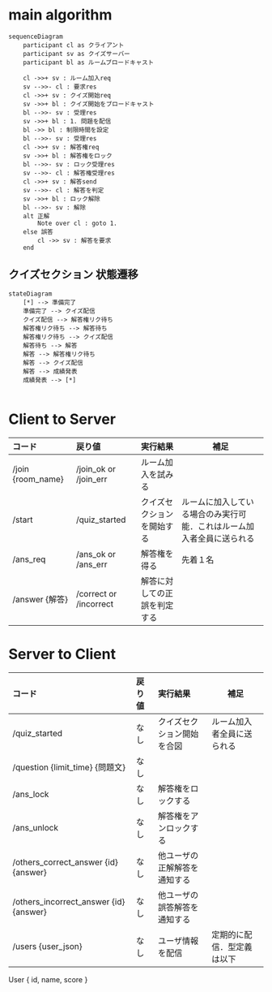# main algorithm

```mermaid
sequenceDiagram
    participant cl as クライアント
    participant sv as クイズサーバー
    participant bl as ルームブロードキャスト

    cl ->>+ sv : ルーム加入req
    sv -->>- cl : 要求res
    cl ->>+ sv : クイズ開始req
    sv ->>+ bl : クイズ開始をブロードキャスト
    bl -->>- sv : 受理res
    sv ->>+ bl : 1. 問題を配信
    bl ->> bl : 制限時間を設定
    bl -->>- sv : 受理res
    cl ->>+ sv : 解答権req
    sv ->>+ bl : 解答権をロック
    bl -->>- sv : ロック受理res
    sv -->>- cl : 解答権受理res
    cl ->>+ sv : 解答send
    sv -->>- cl : 解答を判定
    sv ->>+ bl : ロック解除
    bl -->>- sv : 解除
    alt 正解 
        Note over cl : goto 1.
    else 誤答
        cl ->> sv : 解答を要求
    end
```

## クイズセクション 状態遷移

```mermaid
stateDiagram
    [*] --> 準備完了
    準備完了 --> クイズ配信
    クイズ配信 --> 解答権リク待ち
    解答権リク待ち --> 解答待ち
    解答権リク待ち --> クイズ配信
    解答待ち --> 解答
    解答 --> 解答権リク待ち
    解答 --> クイズ配信
    解答 --> 成績発表
    成績発表 --> [*]
    
```

# Client to Server

| コード            | 戻り値                 | 実行結果                     | 補足                                                                   |
| :---------------- | :--------------------- | :--------------------------- | ---------------------------------------------------------------------- |
| /join {room_name} | /join_ok or /join_err  | ルーム加入を試みる           |                                                                        |
| /start            | /quiz_started          | クイズセクションを開始する   | ルームに加入している場合のみ実行可能．これはルーム加入者全員に送られる |
| /ans_req          | /ans_ok or /ans_err    | 解答権を得る                 | 先着１名                                                               |
| /answer {解答}    | /correct or /incorrect | 解答に対しての正誤を判定する |                                                                        |

# Server to Client
| コード                          | 戻り値 | 実行結果                   | 補足                       |
| :------------------------------ | :----- | :------------------------- | -------------------------- |
| /quiz_started                   | なし   | クイズセクション開始を合図 | ルーム加入者全員に送られる |
| /question {limit_time} {問題文} | なし   |                            |                            |
| /ans_lock                       | なし   | 解答権をロックする         |                            |
| /ans_unlock                     | なし   | 解答権をアンロックする     |                            |
| /others_correct_answer {id} {answer}                    | なし   | 他ユーザの正解解答を通知する     |                            |
| /others_incorrect_answer {id} {answer}                    | なし   | 他ユーザの誤答解答を通知する     |                            |
| /users {user_json}              | なし   | ユーザ情報を配信         | 定期的に配信．型定義は以下 |

User {
    id,
    name,
    score
}